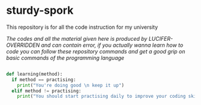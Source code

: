 # sturdy-spork
This repository is for all the code instruction for my university

*The codes and all the material given here is produced by LUCIFER-OVERRIDDEN and can contain error, if you actually wanna learn how to code you can follow these repository commands and get a good grip on basic commands of the programming language*

```python

def learning(method):
  if method == practising:
    print("You're doing good \n keep it up")
  elif method != practising:
    print("You should start practising daily to improve your coding skills")
```
